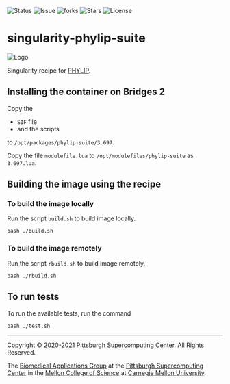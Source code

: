 ![Status](https://github.com/pscedu/singularity-phylip-suite/actions/workflows/main.yml/badge.svg)
![Issue](https://img.shields.io/github/issues/pscedu/singularity-phylip-suite)
![forks](https://img.shields.io/github/forks/pscedu/singularity-phylip-suite)
![Stars](https://img.shields.io/github/stars/pscedu/singularity-phylip-suite)
![License](https://img.shields.io/github/license/pscedu/singularity-phylip-suite)

# singularity-phylip-suite
![Logo](https://evolution.genetics.washington.edu/phylip.gif)

Singularity recipe for [PHYLIP](https://evolution.genetics.washington.edu/phylip.html).


## Installing the container on Bridges 2
Copy the

* `SIF` file
* and the scripts

to `/opt/packages/phylip-suite/3.697`.

Copy the file `modulefile.lua` to `/opt/modulefiles/phylip-suite` as `3.697.lua`.

## Building the image using the recipe
### To build the image locally
Run the script `build.sh` to build image locally.

```
bash ./build.sh
```

### To build the image remotely
Run the script `rbuild.sh` to build image remotely.

```
bash ./rbuild.sh
```

## To run tests
To run the available tests, run the command

```
bash ./test.sh
```

---
Copyright © 2020-2021 Pittsburgh Supercomputing Center. All Rights Reserved.

The [Biomedical Applications Group](https://www.psc.edu/biomedical-applications/) at the [Pittsburgh Supercomputing
Center](http://www.psc.edu) in the [Mellon College of Science](https://www.cmu.edu/mcs/) at [Carnegie Mellon University](http://www.cmu.edu).
